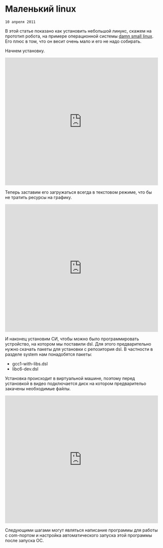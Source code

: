 <!--
{
  "draft": false,
  "tags": ["Программирование"]
}
-->

# Маленький linux

```blogEnginePageDate
10 апреля 2011
```

В этой статье показано как установить небольшой линукс, скажем на прототип робота, на примере операционной
системы [damn small linux](http://www.damnsmalllinux.org/). Его плюс в том, что он весит очень мало и его не надо
собирать.

Начнем установку.

<div style="display: flex; justify-content: center; gap: 30px;">
<iframe width="700" height="420" src="https://www.youtube.com/embed/jeTP2kZR4ms" title="" frameborder="0" allow="accelerometer; autoplay; clipboard-write; encrypted-media; gyroscope; picture-in-picture; web-share" referrerpolicy="strict-origin-when-cross-origin" allowfullscreen></iframe>
</div>

Теперь заставим его загружаться всегда в текстовом режиме, что бы не тратить ресурсы на графику.

<div style="display: flex; justify-content: center; gap: 30px;">
<iframe width="700" height="420" src="https://www.youtube.com/embed/XoQBK7lhfR8" title="" frameborder="0" allow="accelerometer; autoplay; clipboard-write; encrypted-media; gyroscope; picture-in-picture; web-share" referrerpolicy="strict-origin-when-cross-origin" allowfullscreen></iframe>
</div>

И наконец установим СИ, чтобы можно было программировать устройство, на котором мы поставили dsl. Для этого
предварительно нужно скачать пакеты для установки с репозитория dsl. В частности в разделе system нам понадобятся
пакеты:

* gcc1-with-libs.dsl
* libc6-dev.dsl

Установка происходит в виртуальной машине, поэтому перед установкой в видео подключается диск на котором предварительо
закачены необходимые файлы.

<div style="display: flex; justify-content: center; gap: 30px;">
<iframe width="700" height="420" src="https://www.youtube.com/embed/CYLl2AQ5l4k" title="" frameborder="0" allow="accelerometer; autoplay; clipboard-write; encrypted-media; gyroscope; picture-in-picture; web-share" referrerpolicy="strict-origin-when-cross-origin" allowfullscreen></iframe>
</div>

Следующими шагами могут являться написание программы для работы с com-портом и настройка автоматического запуска этой
программы после запуска ОС.











